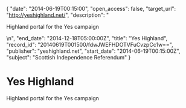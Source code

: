 {
  "date": "2014-06-19T00:15:00", 
  "open_access": false, 
  "target_url": "http://yeshighland.net/", 
  "description": "<p>Highland portal for the Yes campaign</p>\n", 
  "end_date": "2014-12-18T05:00:00Z", 
  "title": "Yes Highland", 
  "record_id": "20140619T001500/fdwJWEFHDOTVFuCvzpCc1w==", 
  "publisher": "yeshighland.net", 
  "start_date": "2014-06-19T00:15:00Z", 
  "subject": "Scottish Independence Referendum"
}

# Yes Highland

<p>Highland portal for the Yes campaign</p>
